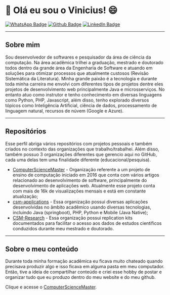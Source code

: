 # 👋 Olá eu sou o Vinicius! 😄

[![WhatsApp Badge](https://img.shields.io/badge/-WhatsApp-25D366?style=flat-square&logo=WhatsApp&logoColor=white&link=https://wa.me/5516991000062)](https://wa.me/5516991000062)
[![Github Badge](https://img.shields.io/badge/-Github-000?style=flat-square&logo=Github&logoColor=white&link=https://github.com/seu-usuario)](https://github.com/seu-usuario)
[![LinkedIn Badge](https://img.shields.io/badge/-LinkedIn-0077B5?style=flat-square&logo=LinkedIn&logoColor=white&link=https://www.linkedin.com/in/seu-perfil-linkedin)](https://www.linkedin.com/in/seu-perfil-linkedin)

---

## Sobre mim

Sou desenvolvedor de softwares e pesquisador da área de ciência da computação. Na área acadêmica trilhei a graduação, mestrado e doutorado todos dentro da grande área da Engenharia de Software e atuando em soluções para otimizar processos que atualmente custosos (Revisão Sistemática da Literatura). Minha grande paixão é a tecnologia e durante toda minha carreira me envolvi com diferentes tipos de projetos dentre eles projetos de desenvolvimento web principalmente Java e microsserviços. No entanto atuo como instrutor e tenho conhecimento em diversas linguagens como Python, PHP, Javascript, além disso, tenho explorado diversos tópicos como Inteligência Artificial, ciência de dados, processamento de linguagem natural, recursos de núvem (Google e Azure).

---

## Repositórios

Esse perfil abriga vários repositórios com projetos pessoais e também criados no contexto das organizações que trabalho/trabalhei. Além disso, também possuo 3 organizações diferentes que gerencio aqui no GitHub, cada uma delas tem uma finalidade diferente (educacional/pesquisa).

- [ComputerScienceMaster](https://github.com/ComputerScienceMaster) - Organização referente a um projeto de ensino de computação iniciado em 2016 que conta com vários artigos relacionado ao desenvolvimento de software, principalmente do desenvolvimento de aplicações web. Atualmente esse projeto conta com mais de 16k de visualizações mensais e está em constante atualização;
- [csm-applications](https://github.com/csm-applications) - Essa organização possui diversas aplicações desenvolvidas no âmbito acadêmico usando diversas tecnologias, incluindo Java (springboot), PHP, Python e Mobile (Java Native);
- [CSM-Research](https://github.com/CSM-Research) - Essa organização possui replication kits documentados para facilitar o acesso aos dados de estudos científicos conduzidos durante meu mestrado e doutorado.

---

## Sobre o meu conteúdo

Durante toda minha formação acadêmica eu ficava muito chateado quando precisava produzir algo e isso ficava em alguma pasta em meu computador. Então, tive a ideia de compartilhar conteúdo e criei esse hobby de postar e organizar tudo que eu produzo dentro do meu website e do meu github.

Clique e acesse o [ComputerScienceMaster](https://github.com/ComputerScienceMaster).

